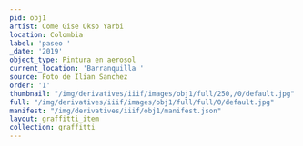```yaml
---
pid: obj1
artist: Come Gise Okso Yarbi
location: Colombia
label: 'paseo '
_date: '2019'
object_type: Pintura en aerosol
current_location: 'Barranquilla '
source: Foto de Ilian Sanchez
order: '1'
thumbnail: "/img/derivatives/iiif/images/obj1/full/250,/0/default.jpg"
full: "/img/derivatives/iiif/images/obj1/full/full/0/default.jpg"
manifest: "/img/derivatives/iiif/obj1/manifest.json"
layout: graffitti_item
collection: graffitti
---
```

